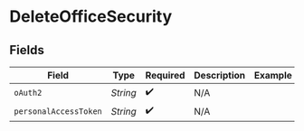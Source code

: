 # DeleteOfficeSecurity


## Fields

| Field                 | Type                  | Required              | Description           | Example               |
| --------------------- | --------------------- | --------------------- | --------------------- | --------------------- |
| `oAuth2`              | *String*              | :heavy_check_mark:    | N/A                   |                       |
| `personalAccessToken` | *String*              | :heavy_check_mark:    | N/A                   |                       |